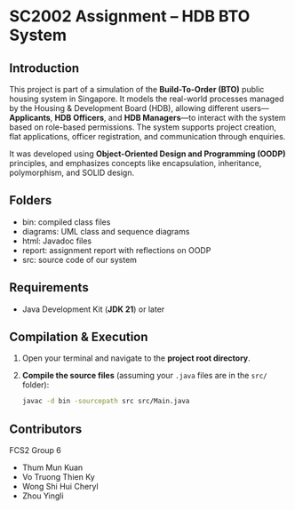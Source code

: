 # SC2002 Assignment – HDB BTO System

## Introduction

This project is part of a simulation of the **Build-To-Order (BTO)** public housing system in Singapore. It models the real-world processes managed by the Housing & Development Board (HDB), allowing different users—**Applicants**, **HDB Officers**, and **HDB Managers**—to interact with the system based on role-based permissions. The system supports project creation, flat applications, officer registration, and communication through enquiries.

It was developed using **Object-Oriented Design and Programming (OODP)** principles, and emphasizes concepts like encapsulation, inheritance, polymorphism, and SOLID design.


## Folders

- bin: compiled class files
- diagrams: UML class and sequence diagrams
- html: Javadoc files
- report: assignment report with reflections on OODP
- src: source code of our system


## Requirements

- Java Development Kit (**JDK 21**) or later


## Compilation & Execution

1. Open your terminal and navigate to the **project root directory**.

2. **Compile the source files** (assuming your `.java` files are in the `src/` folder):
   ```bash
   javac -d bin -sourcepath src src/Main.java


## Contributors
FCS2 Group 6
- Thum Mun Kuan
- Vo Truong Thien Ky
- Wong Shi Hui Cheryl
- Zhou Yingli

